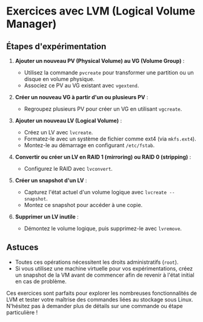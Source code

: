 # Exercices avec LVM (Logical Volume Manager)

## Étapes d'expérimentation

1. **Ajouter un nouveau PV (Physical Volume) au VG (Volume Group)** :
   - Utilisez la commande `pvcreate` pour transformer une partition ou un disque en volume physique.
   - Associez ce PV au VG existant avec `vgextend`.

2. **Créer un nouveau VG à partir d'un ou plusieurs PV** :
   - Regroupez plusieurs PV pour créer un VG en utilisant `vgcreate`.

3. **Ajouter un nouveau LV (Logical Volume)** :
   - Créez un LV avec `lvcreate`.
   - Formatez-le avec un système de fichier comme ext4 (via `mkfs.ext4`).
   - Montez-le au démarrage en configurant `/etc/fstab`.

4. **Convertir ou créer un LV en RAID 1 (mirroring) ou RAID 0 (stripping)** :
   - Configurez le RAID avec `lvconvert`.

5. **Créer un snapshot d'un LV** :
   - Capturez l'état actuel d'un volume logique avec `lvcreate --snapshot`.
   - Montez ce snapshot pour accéder à une copie.

6. **Supprimer un LV inutile** :
   - Démontez le volume logique, puis supprimez-le avec `lvremove`.

## Astuces
- Toutes ces opérations nécessitent les droits administratifs (`root`).
- Si vous utilisez une machine virtuelle pour vos expérimentations, créez un snapshot de la VM avant de commencer afin de revenir à l'état initial en cas de problème.

Ces exercices sont parfaits pour explorer les nombreuses fonctionnalités de LVM et tester votre maîtrise des commandes liées au stockage sous Linux. N'hésitez pas à demander plus de détails sur une commande ou étape particulière !
